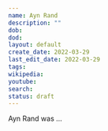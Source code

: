 ```yaml
---
name: Ayn Rand
description: ""
dob:
dod: 
layout: default
create_date: 2022-03-29
last_edit_date: 2022-03-29
tags:
wikipedia: 
youtube: 
search: 
status: draft
---
```

Ayn Rand was ...

